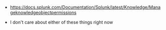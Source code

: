 - https://docs.splunk.com/Documentation/Splunk/latest/Knowledge/Manageknowledgeobjectpermissions

- I don't care about either of these things right now